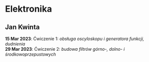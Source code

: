 # Elektronika
Jan Kwinta  
----------

**15 Mar 2023**: Ćwiczenie 1: *obsługa oscyloskopu i generatora funkcji, dudnienia*    
**29 Mar 2023**: Ćwiczenie 2: *budowa filtrów górno-, dolno- i środkowoprzepustowych*  

